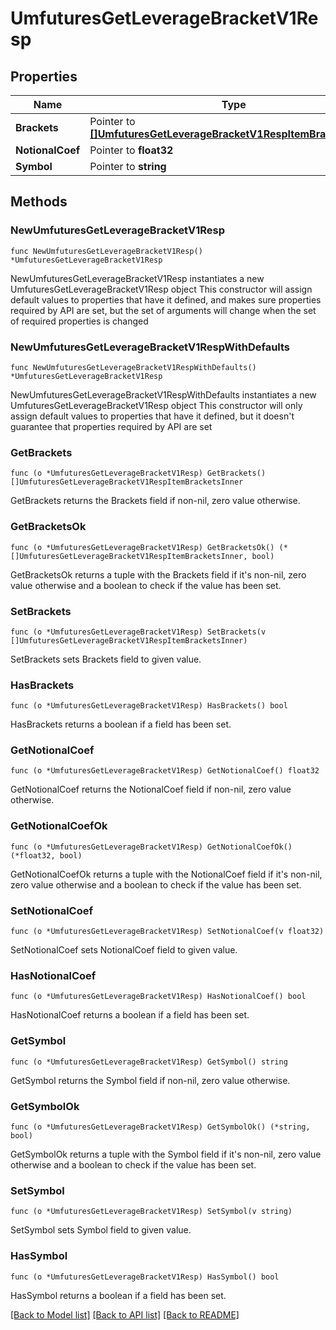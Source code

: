 # UmfuturesGetLeverageBracketV1Resp

## Properties

Name | Type | Description | Notes
------------ | ------------- | ------------- | -------------
**Brackets** | Pointer to [**[]UmfuturesGetLeverageBracketV1RespItemBracketsInner**](UmfuturesGetLeverageBracketV1RespItemBracketsInner.md) |  | [optional] 
**NotionalCoef** | Pointer to **float32** |  | [optional] 
**Symbol** | Pointer to **string** |  | [optional] 

## Methods

### NewUmfuturesGetLeverageBracketV1Resp

`func NewUmfuturesGetLeverageBracketV1Resp() *UmfuturesGetLeverageBracketV1Resp`

NewUmfuturesGetLeverageBracketV1Resp instantiates a new UmfuturesGetLeverageBracketV1Resp object
This constructor will assign default values to properties that have it defined,
and makes sure properties required by API are set, but the set of arguments
will change when the set of required properties is changed

### NewUmfuturesGetLeverageBracketV1RespWithDefaults

`func NewUmfuturesGetLeverageBracketV1RespWithDefaults() *UmfuturesGetLeverageBracketV1Resp`

NewUmfuturesGetLeverageBracketV1RespWithDefaults instantiates a new UmfuturesGetLeverageBracketV1Resp object
This constructor will only assign default values to properties that have it defined,
but it doesn't guarantee that properties required by API are set

### GetBrackets

`func (o *UmfuturesGetLeverageBracketV1Resp) GetBrackets() []UmfuturesGetLeverageBracketV1RespItemBracketsInner`

GetBrackets returns the Brackets field if non-nil, zero value otherwise.

### GetBracketsOk

`func (o *UmfuturesGetLeverageBracketV1Resp) GetBracketsOk() (*[]UmfuturesGetLeverageBracketV1RespItemBracketsInner, bool)`

GetBracketsOk returns a tuple with the Brackets field if it's non-nil, zero value otherwise
and a boolean to check if the value has been set.

### SetBrackets

`func (o *UmfuturesGetLeverageBracketV1Resp) SetBrackets(v []UmfuturesGetLeverageBracketV1RespItemBracketsInner)`

SetBrackets sets Brackets field to given value.

### HasBrackets

`func (o *UmfuturesGetLeverageBracketV1Resp) HasBrackets() bool`

HasBrackets returns a boolean if a field has been set.

### GetNotionalCoef

`func (o *UmfuturesGetLeverageBracketV1Resp) GetNotionalCoef() float32`

GetNotionalCoef returns the NotionalCoef field if non-nil, zero value otherwise.

### GetNotionalCoefOk

`func (o *UmfuturesGetLeverageBracketV1Resp) GetNotionalCoefOk() (*float32, bool)`

GetNotionalCoefOk returns a tuple with the NotionalCoef field if it's non-nil, zero value otherwise
and a boolean to check if the value has been set.

### SetNotionalCoef

`func (o *UmfuturesGetLeverageBracketV1Resp) SetNotionalCoef(v float32)`

SetNotionalCoef sets NotionalCoef field to given value.

### HasNotionalCoef

`func (o *UmfuturesGetLeverageBracketV1Resp) HasNotionalCoef() bool`

HasNotionalCoef returns a boolean if a field has been set.

### GetSymbol

`func (o *UmfuturesGetLeverageBracketV1Resp) GetSymbol() string`

GetSymbol returns the Symbol field if non-nil, zero value otherwise.

### GetSymbolOk

`func (o *UmfuturesGetLeverageBracketV1Resp) GetSymbolOk() (*string, bool)`

GetSymbolOk returns a tuple with the Symbol field if it's non-nil, zero value otherwise
and a boolean to check if the value has been set.

### SetSymbol

`func (o *UmfuturesGetLeverageBracketV1Resp) SetSymbol(v string)`

SetSymbol sets Symbol field to given value.

### HasSymbol

`func (o *UmfuturesGetLeverageBracketV1Resp) HasSymbol() bool`

HasSymbol returns a boolean if a field has been set.


[[Back to Model list]](../README.md#documentation-for-models) [[Back to API list]](../README.md#documentation-for-api-endpoints) [[Back to README]](../README.md)



